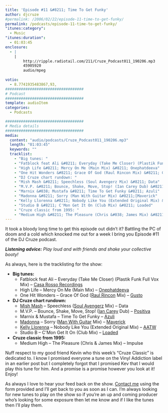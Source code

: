 ```yaml
---
title: 'Episode #11 &#8211; Time To Get Funky'
author: djcruze
#permalink: /2006/02/22/episode-11-time-to-get-funky/
permalink: /podcasts/episode-11-time-to-get-funky/
"itunes:category":
  - Music
"itunes:duration":
  - 01:03:45
enclosure:
  - |
    |
        http://ripple.radiotail.com/211/Cruze_Podcast011_190206.mp3
        45905920
        audio/mpeg
        
votio:
  - 8.7741935483867,93,
###################################
# Podcast
###################################
template: audioItem
categories:
  - Podcasts

###################################
# Media details
###################################
media:
  content: "audio/podcasts/Cruze_Podcast011_190206.mp3"
  length: "01:03:45"
  keywords: ""
  tracklist:
    - "Big tunes: "
    - "Fatblock feat Ali &#8211; Everyday (Take Me Closer) (Plastik Funk Full Vox Mix) &#8211; Casa Rosso Recordings"
    - "High Life &#8211; Mercy On Me (Main Mix) &#8211; Onephatdeeva"
    - "One Hit Wonders &#8211; Grace Of God (Raul Rincon Mix) &#8211; Gusto"
    - "DJ Cruze chart rundown: "
    - "Mish Mash &#8211; Speechless (Soul Avengerz Mix) &#8211; Data"
    - "M.V.P. &#8211; Bounce, Shake, Move, Stop! (Ian Carey Dub) &#8211; Positiva"
    - "Marnix &#038; Mustafa &#8211; Time To Get Funky &#8211; Azuli"
    - "Madonna &#8211; Sorry (Man With Guitar Mix) &#8211;[Maverick"
    - "Kelly Llorenna &#8211; Nobody Like You (Extended Original Mix) &#8211; AATW"
    - "Studio B &#8211; C'Mon Get It On (Club Mix) &#8211; Loaded"
    - "Cruze classic from 1995: "
    - "Medium High &#8211; The Pleasure (Chris &#038; James Mix) &#8211; Impulse"
---
```

It took a bloody long time to get this episode out didn&#8217;t it? Battling the PC of doom and a cold which knocked me out for a week I bring you Episode #11 of the DJ Cruze podcast.

***Listening advice:** Play loud and with friends and shake your collective booty!*

As always, here is the tracklisting for the show:

  * **Big tunes:** 
      * Fatblock feat Ali &#8211; Everyday (Take Me Closer) (Plastik Funk Full Vox Mix) &#8211; [Casa Rosso Recordings][3]
      * High Life &#8211; Mercy On Me (Main Mix) &#8211; [Onephatdeeva][4]
      * One Hit Wonders &#8211; Grace Of God ([Raul Rincon][5] Mix) &#8211; [Gusto][6]
  * **DJ Cruze chart rundown:** 
      * [Mish Mash][7] &#8211; Speechless ([Soul Avengerz][8] Mix) &#8211; Data
      * M.V.P. &#8211; Bounce, Shake, Move, Stop! ([Ian Carey][9] Dub) &#8211; [Positiva][10]
      * Marnix &#038; Mustafa &#8211; Time To Get Funky &#8211; [Azuli][11]
      * [Madonna][12] &#8211; Sorry ([Man With Guitar][13] Mix) &#8211; [Maverick][11]
      * [Kelly Llorenna][14] &#8211; Nobody Like You (Extended Original Mix) &#8211; [AATW][15]
      * Studio B &#8211; C'Mon Get It On (Club Mix) &#8211; [Loaded][16]
  * **Cruze classic from 1995:** 
      * Medium High &#8211; The Pleasure (Chris &#038; James Mix) &#8211; Impulse

Nuff respect to my good friend Kevin who this week&#8217;s &#8220;Cruze Classic&#8221; is dedicated to. I know I promised everyone a tune on the Vinyl Addiction label in an earlier post but I completely forgot that I promised Kev that I would play this tune for him. And a promise is a promise however you look at it! Enjoy!

As always I love to hear your feed back on the show. [Contact me][17] using the form provided and I&#8217;ll get back to you as soon as I can. I&#8217;m always looking for new tunes to play on the show so if you&#8217;re an up and coming producer who&#8217;s looking for some exposure then let me know and if I like the tunes then I&#8217;ll play them.

 [1]: http://ripple.radiotail.com/211/Cruze_Podcast011_190206.mp3
 [2]: http://www.djcruze.co.uk/cms/podcasts/feed/rss2
 [3]: http://www.sillyspider.com/
 [4]: http://www.onephatdeeva.com/
 [5]: http://raulrincon.de/
 [6]: http://www.gutrecords.com/
 [7]: http://www.mish-mash.net/
 [8]: http://www.soulavengerz.com/
 [9]: http://www.ian45carey.com/
 [10]: http://www.positivarecords.com/
 [11]: http://www.maverick.com/
 [12]: http://www.madonna.com/
 [13]: http://en.wikipedia.org/wiki/Stuart_Price
 [14]: http://www.kellyllorenna.co.uk/
 [15]: http://www.aatw.com/
 [16]: http://www.loadedrecords.com/
 [17]: http://www.djcruze.co.uk/cms/contact/